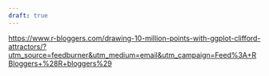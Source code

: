 ```yaml
---
draft: true
---
```


https://www.r-bloggers.com/drawing-10-million-points-with-ggplot-clifford-attractors/?utm_source=feedburner&utm_medium=email&utm_campaign=Feed%3A+RBloggers+%28R+bloggers%29
